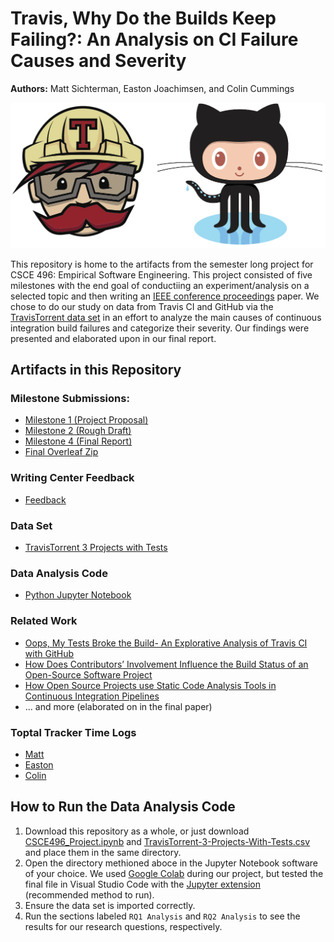 # Travis, Why Do the Builds Keep Failing?: An Analysis on CI Failure Causes and Severity
**Authors:** Matt Sichterman, Easton Joachimsen, and Colin Cummings

<p align="center"><img src="https://github.com/msichterman/csce-496-project/blob/master/Travis-and-Github.png" width="600" /></p>

This repository is home to the artifacts from the semester long project for CSCE 496: Empirical Software Engineering. This project consisted of five milestones with the end goal of conductiing an experiment/analysis on a selected topic and then writing an [IEEE conference proceedings](https://www.ieee.org/conferences/publishing/templates.html) paper. We chose to do our study on data from Travis CI and GitHub via the [TravisTorrent data set](https://travistorrent.testroots.org/) in an effort to analyze the main causes of continuous integration build failures and categorize their severity. Our findings were presented and elaborated upon in our final report.

## Artifacts in this Repository
### Milestone Submissions:
* [Milestone 1 (Project Proposal)](https://github.com/msichterman/csce-496-project/blob/master/Milestone%201.docx)
* [Milestone 2 (Rough Draft)](https://github.com/msichterman/csce-496-project/blob/master/Milestone2.pdf)
* [Milestone 4 (Final Report)](https://github.com/msichterman/csce-496-project/blob/master/FinalReport.pdf)
* [Final Overleaf Zip](https://github.com/msichterman/csce-496-project/blob/master/ImperialEngineersOverleaf.zip)

### Writing Center Feedback
* [Feedback](https://github.com/msichterman/csce-496-project/blob/master/Writing%20Center%20Feedback.pdf)

### Data Set
* [TravisTorrent 3 Projects with Tests](https://github.com/msichterman/csce-496-project/blob/master/TravisTorrent-3-Projects-With-Tests.csv)

### Data Analysis Code
* [Python Jupyter Notebook](https://github.com/msichterman/csce-496-project/blob/master/CSCE496_Project.ipynb)

### Related Work
* [Oops, My Tests Broke the Build- An Explorative Analysis of Travis CI with GitHub](https://github.com/msichterman/csce-496-project/blob/master/Oops%2C%20My%20Tests%20Broke%20the%20Build-%20An%20Explorative%20Analysis%20of%20Travis%20CI%20with%20GitHub.pdf)
* [How Does Contributors’ Involvement Influence the Build Status of an Open-Source Software Project](https://github.com/msichterman/csce-496-project/blob/master/How%20Does%20Contributors%E2%80%99%20Involvement%20Influence%20the%20Build%20Status%20of%20an%20Open-Source%20Software%20Project_.pdf)
* [How Open Source Projects use Static Code Analysis Tools in Continuous Integration Pipelines](https://github.com/msichterman/csce-496-project/blob/master/How%20Open%20Source%20Projects%20use%20Static%20Code%20Analysis%20Tools%20in%20Continuous%20Integration%20Pipelines%20(1).pdf)
* ... and more (elaborated on in the final paper)

### Toptal Tracker Time Logs
* [Matt](https://github.com/msichterman/csce-496-project/blob/master/ToptalTrackerMatt.pdf)
* [Easton](https://github.com/msichterman/csce-496-project/blob/master/ToptalTrackerEaston.pdf)
* [Colin](https://github.com/msichterman/csce-496-project/blob/master/ToptalTrackerColin.pdf)

## How to Run the Data Analysis Code
1. Download this repository as a whole, or just download [CSCE496_Project.ipynb](https://github.com/msichterman/csce-496-project/blob/master/CSCE496_Project.ipynb) and [TravisTorrent-3-Projects-With-Tests.csv](https://github.com/msichterman/csce-496-project/blob/master/TravisTorrent-3-Projects-With-Tests.csv) and place them in the same directory.
2. Open the directory methioned aboce in the Jupyter Notebook software of your choice. We used [Google Colab](https://colab.research.google.com/) during our project, but tested the final file in Visual Studio Code with the [Jupyter extension](https://marketplace.visualstudio.com/items?itemName=ms-toolsai.jupyter) (recommended method to run).
3. Ensure the data set is imported correctly.
4. Run the sections labeled `RQ1 Analysis` and `RQ2 Analysis` to see the results for our research questions, respectively.
